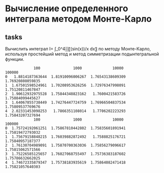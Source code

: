 # Вычисление определенного интеграла методом Монте-Карло
## tasks
Вычислить интеграл I= ∫_0^4▒〖(sin(x))/x dx〗 по методу Монте-Карло, используя простейший метод и метод симметризации подынтегральной функции.
```
             100               1000              10000             100000
0   1.8814187363644  1.81910096006267  1.76543138609309  1.76920808059835
1  1.67501598524961  1.70208953626256  1.72976347998091  1.75120811467847
2  1.90612932975528  1.75844348823162   1.7600421583726  1.75084099445627
3  1.64067855738449  1.74276447724759  1.76966504837534  1.75809537769676
4  2.02331453098253   1.7866351108014   1.7706202223293  1.75843207327694
             100               1000              10000             100000
0  1.75724192061251  1.75867810442802  1.75835601891941  1.75819472793032
1  1.75679158848215  1.76039882872492   1.7588825176721  1.75840957187377
2  1.76130704989091  1.75870700363036  1.75856279096617  1.75815062571566
3  1.75226585125657  1.76027068755497  1.75736383187602  1.75786632662025
4  1.74672335879347  1.75738183935619  1.75864082471418  1.75821057640303
```
